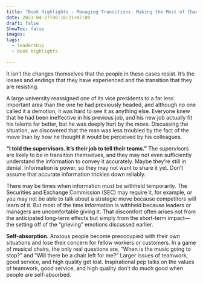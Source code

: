 ```yaml
---
title: "Book Highlights - Managing Transitions: Making the Most of Change by William Bridges"
date: 2023-04-27T00:18:21+07:00
draft: false
ShowToc: false
images:
tags:
  - leadership
  - book highlights

---
```


It isn’t the changes themselves that the people in these cases resist. It’s the losses and endings that they have experienced and the transition that they are resisting.

A large university reassigned one of its vice presidents to a far less important area than the one he had previously headed, and although no one called it a demotion, it was hard to see it as anything else. Everyone knew that he had been ineffective in his previous job, and his new job actually fit his talents far better, but he was deeply hurt by the move. Discussing the situation, we discovered that the man was less troubled by the fact of the move than by how he thought it would be perceived by his colleagues.

**“I told the supervisors. It’s their job to tell their teams.”** The supervisors are likely to be in transition themselves, and they may not even sufficiently understand the information to convey it accurately. Maybe they’re still in denial. Information is power, so they may not want to share it yet. Don’t assume that accurate information trickles down reliably.

There may be times when information must be withheld temporarily. The Securities and Exchange Commission (SEC) may require it, for example, or you may not be able to talk about a strategic move because competitors will learn of it. But most of the time information is withheld because leaders or managers are uncomfortable giving it. That discomfort often arises not from the anticipated long-term effects but simply from the short-term impact—the setting off of the “grieving” emotions discussed earlier.

**Self-absorption.** Anxious people become preoccupied with their own situations and lose their concern for fellow workers or customers. In a game of musical chairs, the only real questions are, “When is the music going to stop?” and “Will there be a chair left for me?” Larger issues of teamwork, good service, and high quality get lost. Inspirational pep talks on the values of teamwork, good service, and high quality don’t do much good when people are self-absorbed.
